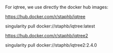 For iqtree, we use directly the docker hub images:

https://hub.docker.com/r/staphb/iqtree

singularity pull docker://staphb/iqtree:latest

https://hub.docker.com/r/staphb/iqtree2

singularity pull docker://staphb/iqtree2:2.4.0

